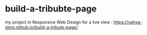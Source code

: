 # build-a-tribubte-page
my project in Responsive Web Design
for a live view :  https://yahya-slmn.github.io/build-a-tribute-page/.
